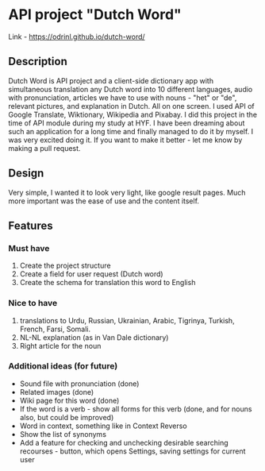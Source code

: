 # API project "Dutch Word"

Link - <https://odrinl.github.io/dutch-word/>

## Description

Dutch Word is API project and a client-side dictionary app with simultaneous translation any Dutch word into 10 different languages, audio with pronunciation, articles we have to use with nouns - "het" or "de", relevant pictures, and explanation in Dutch. All on one screen. I used API of Google Translate, Wiktionary, Wikipedia and Pixabay. I did this project in the time of API module during my study at HYF. I have been dreaming about such an application for a long time and finally managed to do it by myself. I was very excited doing it. If you want to make it better - let me know by making a pull request.

## Design

Very simple, I wanted it to look very light, like google result pages. Much more important was the ease of use and the content itself.

## Features

### Must have

1. Create the project structure
2. Create a field for user request (Dutch word)
3. Create the schema for translation this word to English

### Nice to have

1. translations to Urdu, Russian, Ukrainian, Arabic, Tigrinya, Turkish, French, Farsi, Somali.
2. NL-NL explanation (as in Van Dale dictionary)
3. Right article for the noun

### Additional ideas (for future)

- Sound file with pronunciation (done)
- Related images (done)
- Wiki page for this word (done)
- If the word is a verb - show all forms for this verb (done, and for nouns also, but could be improved)
- Word in context, something like in Context Reverso
- Show the list of synonyms
- Add a feature for checking and unchecking desirable searching recourses - button, which opens Settings, saving settings for current user
